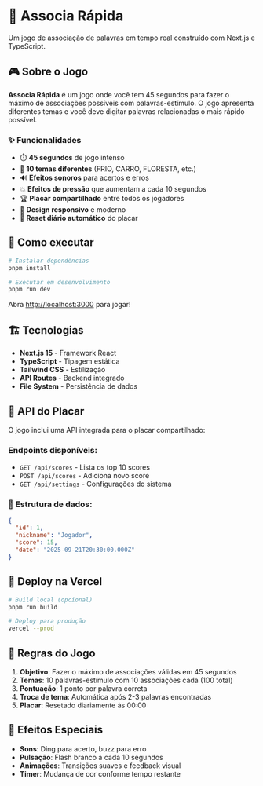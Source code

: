 # 🧠 Associa Rápida

Um jogo de associação de palavras em tempo real construído com Next.js e TypeScript.

## 🎮 Sobre o Jogo

**Associa Rápida** é um jogo onde você tem 45 segundos para fazer o máximo de associações possíveis com palavras-estímulo. O jogo apresenta diferentes temas e você deve digitar palavras relacionadas o mais rápido possível.

### ✨ Funcionalidades

- ⏱️ **45 segundos** de jogo intenso
- 🎯 **10 temas diferentes** (FRIO, CARRO, FLORESTA, etc.)
- 🔊 **Efeitos sonoros** para acertos e erros  
- 💥 **Efeitos de pressão** que aumentam a cada 10 segundos
- 🏆 **Placar compartilhado** entre todos os jogadores
- 📱 **Design responsivo** e moderno
- 🔄 **Reset diário automático** do placar

## 🚀 Como executar

```bash
# Instalar dependências
pnpm install

# Executar em desenvolvimento
pnpm run dev
```

Abra [http://localhost:3000](http://localhost:3000) para jogar!

## 🏗️ Tecnologias

- **Next.js 15** - Framework React
- **TypeScript** - Tipagem estática
- **Tailwind CSS** - Estilização
- **API Routes** - Backend integrado
- **File System** - Persistência de dados

## 🔌 API do Placar

O jogo inclui uma API integrada para o placar compartilhado:

### Endpoints disponíveis:

- `GET /api/scores` - Lista os top 10 scores
- `POST /api/scores` - Adiciona novo score
- `GET /api/settings` - Configurações do sistema

### 📁 Estrutura de dados:

```json
{
  "id": 1,
  "nickname": "Jogador",
  "score": 15,
  "date": "2025-09-21T20:30:00.000Z"
}
```

## 🚀 Deploy na Vercel

```bash
# Build local (opcional)
pnpm run build

# Deploy para produção
vercel --prod
```

## 🎯 Regras do Jogo

1. **Objetivo**: Fazer o máximo de associações válidas em 45 segundos
2. **Temas**: 10 palavras-estímulo com 10 associações cada (100 total)
3. **Pontuação**: 1 ponto por palavra correta
4. **Troca de tema**: Automática após 2-3 palavras encontradas
5. **Placar**: Resetado diariamente às 00:00

## 🎨 Efeitos Especiais

- **Sons**: Ding para acerto, buzz para erro
- **Pulsação**: Flash branco a cada 10 segundos
- **Animações**: Transições suaves e feedback visual
- **Timer**: Mudança de cor conforme tempo restante
